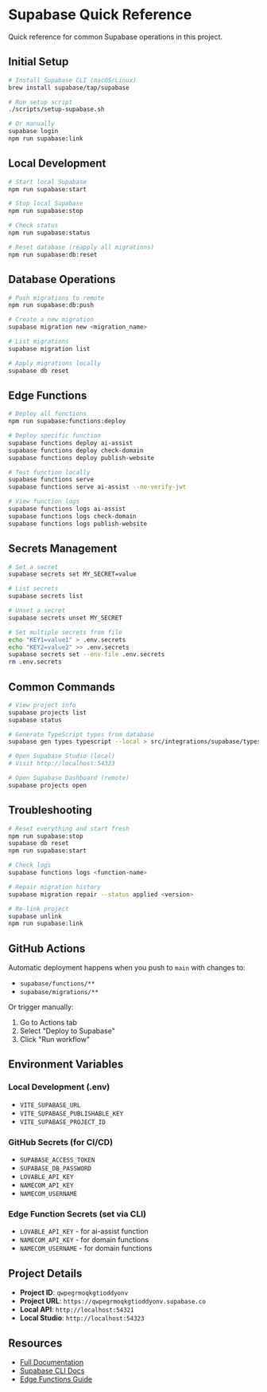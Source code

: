 # Supabase Quick Reference

Quick reference for common Supabase operations in this project.

## Initial Setup

```bash
# Install Supabase CLI (macOS/Linux)
brew install supabase/tap/supabase

# Run setup script
./scripts/setup-supabase.sh

# Or manually
supabase login
npm run supabase:link
```

## Local Development

```bash
# Start local Supabase
npm run supabase:start

# Stop local Supabase
npm run supabase:stop

# Check status
npm run supabase:status

# Reset database (reapply all migrations)
npm run supabase:db:reset
```

## Database Operations

```bash
# Push migrations to remote
npm run supabase:db:push

# Create a new migration
supabase migration new <migration_name>

# List migrations
supabase migration list

# Apply migrations locally
supabase db reset
```

## Edge Functions

```bash
# Deploy all functions
npm run supabase:functions:deploy

# Deploy specific function
supabase functions deploy ai-assist
supabase functions deploy check-domain
supabase functions deploy publish-website

# Test function locally
supabase functions serve
supabase functions serve ai-assist --no-verify-jwt

# View function logs
supabase functions logs ai-assist
supabase functions logs check-domain
supabase functions logs publish-website
```

## Secrets Management

```bash
# Set a secret
supabase secrets set MY_SECRET=value

# List secrets
supabase secrets list

# Unset a secret
supabase secrets unset MY_SECRET

# Set multiple secrets from file
echo "KEY1=value1" > .env.secrets
echo "KEY2=value2" >> .env.secrets
supabase secrets set --env-file .env.secrets
rm .env.secrets
```

## Common Commands

```bash
# View project info
supabase projects list
supabase status

# Generate TypeScript types from database
supabase gen types typescript --local > src/integrations/supabase/types.ts

# Open Supabase Studio (local)
# Visit http://localhost:54323

# Open Supabase Dashboard (remote)
supabase projects open
```

## Troubleshooting

```bash
# Reset everything and start fresh
npm run supabase:stop
supabase db reset
npm run supabase:start

# Check logs
supabase functions logs <function-name>

# Repair migration history
supabase migration repair --status applied <version>

# Re-link project
supabase unlink
npm run supabase:link
```

## GitHub Actions

Automatic deployment happens when you push to `main` with changes to:
- `supabase/functions/**`
- `supabase/migrations/**`

Or trigger manually:
1. Go to Actions tab
2. Select "Deploy to Supabase"
3. Click "Run workflow"

## Environment Variables

### Local Development (.env)
- `VITE_SUPABASE_URL`
- `VITE_SUPABASE_PUBLISHABLE_KEY`
- `VITE_SUPABASE_PROJECT_ID`

### GitHub Secrets (for CI/CD)
- `SUPABASE_ACCESS_TOKEN`
- `SUPABASE_DB_PASSWORD`
- `LOVABLE_API_KEY`
- `NAMECOM_API_KEY`
- `NAMECOM_USERNAME`

### Edge Function Secrets (set via CLI)
- `LOVABLE_API_KEY` - for ai-assist function
- `NAMECOM_API_KEY` - for domain functions
- `NAMECOM_USERNAME` - for domain functions

## Project Details

- **Project ID**: `qwpegrmoqkgtioddyonv`
- **Project URL**: `https://qwpegrmoqkgtioddyonv.supabase.co`
- **Local API**: `http://localhost:54321`
- **Local Studio**: `http://localhost:54323`

## Resources

- [Full Documentation](./SUPABASE_DEPLOYMENT.md)
- [Supabase CLI Docs](https://supabase.com/docs/guides/cli)
- [Edge Functions Guide](https://supabase.com/docs/guides/functions)
